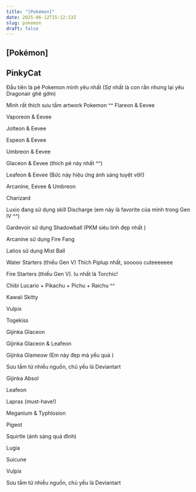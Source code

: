 ```yaml
---
title: "[Pokémon]"
date: 2025-06-12T15:12:13Z
slug: pokemon
draft: false
---
```


## [Pokémon]

## PinkyCat

Đầu tiên là pé Pokemon mình yêu nhất  (Sợ nhất là con rắn nhưng lại yêu Dragonair ghê gớm)

 
Mình rất thích sưu tầm artwork Pokemon ^^
Flareon & Eevee

 
Vaporeon & Eevee

 
Jolteon & Eevee

 
Espeon & Eevee

 
 
Umbreon & Eevee

 
 
Glaceon & Eevee (thích pé này nhất ^^)

 
Leafeon & Eevee (Bức này hiệu ứng ánh sáng tuyệt vời!)

 
Arcanine, Eevee & Umbreon

 
Charizard

 
Luxio đang sử dụng skill Discharge (em này là favorite của mình trong Gen IV ^^)

 
Gardevoir sử dụng Shadowball (PKM siêu linh đẹp nhất )

 
Arcanine sử dụng Fire Fang

 
 
Latios sử dụng Mist Ball

 
Water Starters (thiếu Gen V) Thích Piplup nhất, sooooo cuteeeeeee

 
Fire Starters (thiếu Gen V). Iu nhất là Torchic!

 
Chibi Lucario + Pikachu + Pichu + Raichu ^^

 
 
Kawaii Skitty
 

 
 
Vulpix

 
Togekiss

 
 
Gijinka Glaceon

 
Gijinka Glaceon & Leafeon

 
 
Gijinka Glameow (Em này đẹp mà yếu quá  )
 
 
 
 

 
Sưu tầm từ nhiều nguồn, chủ yếu là Deviantart

Gijinka Absol

 
Leafeon
 

 
Lapras (must-have!)

 
Meganium & Typhlosion

 
Pigeot

 
Squirtle (ánh sáng quá đỉnh)

 
Lugia

 
Suicune

 
Vulpix

 
Sưu tầm từ nhiều nguồn, chủ yếu là Deviantart
